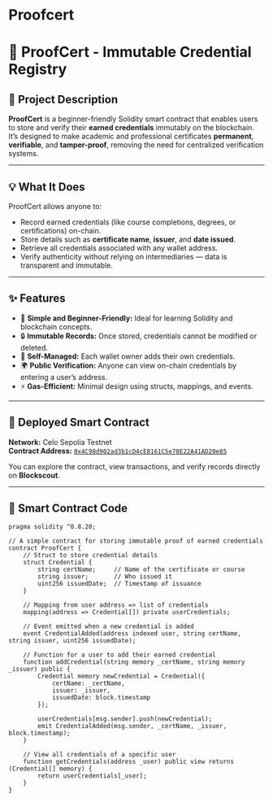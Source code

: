 # Proofcert

# 🧾 ProofCert - Immutable Credential Registry

## 📖 Project Description
**ProofCert** is a beginner-friendly Solidity smart contract that enables users to store and verify their **earned credentials** immutably on the blockchain.  
It’s designed to make academic and professional certificates **permanent**, **verifiable**, and **tamper-proof**, removing the need for centralized verification systems.

---

## 💡 What It Does
ProofCert allows anyone to:
- Record earned credentials (like course completions, degrees, or certifications) on-chain.
- Store details such as **certificate name**, **issuer**, and **date issued**.
- Retrieve all credentials associated with any wallet address.
- Verify authenticity without relying on intermediaries — data is transparent and immutable.

---

## ✨ Features
- 🧱 **Simple and Beginner-Friendly:** Ideal for learning Solidity and blockchain concepts.  
- 🔒 **Immutable Records:** Once stored, credentials cannot be modified or deleted.  
- 👤 **Self-Managed:** Each wallet owner adds their own credentials.  
- 🌍 **Public Verification:** Anyone can view on-chain credentials by entering a user’s address.  
- ⚡ **Gas-Efficient:** Minimal design using structs, mappings, and events.

---

## 🔗 Deployed Smart Contract
**Network:** Celo Sepolia Testnet  
**Contract Address:** [`0x4C98d902ad3b1cD4cE8161C5e78E22A41AD20e85`](https://celo-sepolia.blockscout.com/address/0x4C98d902ad3b1cD4cE8161C5e78E22A41AD20e85)  

You can explore the contract, view transactions, and verify records directly on **Blockscout**.

---

## 🧠 Smart Contract Code

```solidity
pragma solidity ^0.8.20;

// A simple contract for storing immutable proof of earned credentials
contract ProofCert {
    // Struct to store credential details
    struct Credential {
        string certName;     // Name of the certificate or course
        string issuer;       // Who issued it
        uint256 issuedDate;  // Timestamp of issuance
    }

    // Mapping from user address => list of credentials
    mapping(address => Credential[]) private userCredentials;

    // Event emitted when a new credential is added
    event CredentialAdded(address indexed user, string certName, string issuer, uint256 issuedDate);

    // Function for a user to add their earned credential
    function addCredential(string memory _certName, string memory _issuer) public {
        Credential memory newCredential = Credential({
            certName: _certName,
            issuer: _issuer,
            issuedDate: block.timestamp
        });

        userCredentials[msg.sender].push(newCredential);
        emit CredentialAdded(msg.sender, _certName, _issuer, block.timestamp);
    }

    // View all credentials of a specific user
    function getCredentials(address _user) public view returns (Credential[] memory) {
        return userCredentials[_user];
    }
}
